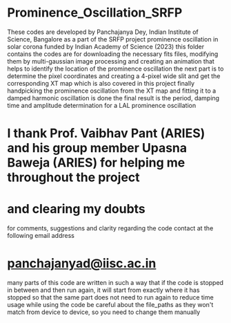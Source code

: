# Prominence_Oscillation_SRFP
These codes are developed by Panchajanya Dey, Indian Institute of Science, Bangalore
as a part of the SRFP project prominence oscillation in solar corona funded by Indian Academy of Science (2023)
this folder contains the codes are for downloading the necessary fits files, modifying them by multi-gaussian image processing
and creating an animation that helps to identify the location of the prominence oscillation
the next part is to determine the pixel coordinates and creating a 4-pixel wide slit and get the corresponding XT map
which is also covered in this project
finally handpicking the prominence oscillation from the XT map and fitting it to a damped harmonic oscillation is done
the final result is the period, damping time and amplitude determination for a LAL prominence oscillation
# I thank Prof. Vaibhav Pant (ARIES) and his group member Upasna Baweja (ARIES) for helping me throughout the project
# and clearing my doubts
for comments, suggestions and clarity regarding the code contact at the following email address
# panchajanyad@iisc.ac.in
many parts of this code are written in such a way that if the code is stopped in between and then run again, it will start from exactly where it has stopped
so that the same part does not need to run again 
to reduce time usage
while using the code be careful about the file_paths as they won't match from device to device, so you need to change them manually
